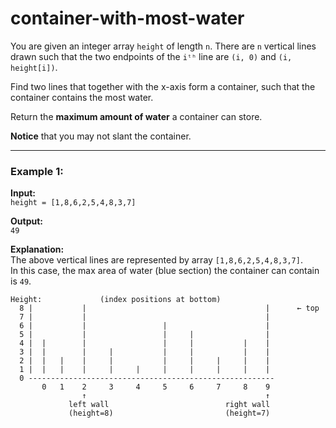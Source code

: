 # container-with-most-water

You are given an integer array `height` of length `n`. There are `n` vertical lines drawn such that the two endpoints of the `iᵗʰ` line are `(i, 0)` and `(i, height[i])`.

Find two lines that together with the x-axis form a container, such that the container contains the most water.

Return the **maximum amount of water** a container can store.

**Notice** that you may not slant the container.

---

### Example 1:

**Input:**  
`height = [1,8,6,2,5,4,8,3,7]`

**Output:**  
`49`

**Explanation:**  
The above vertical lines are represented by array `[1,8,6,2,5,4,8,3,7]`.  
In this case, the max area of water (blue section) the container can contain is `49`.

```
Height:             (index positions at bottom)
  8 |           |                                        |      ← top
  7 |           |                                        |
  6 |           |                 |                      |
  5 |           |                 |     |                |
  4 |  |        |                 |     |           |    |
  3 |  |        |     |           |     |           |    |
  2 |  |   |    |     |           |     |     |     |    |
  1 |  |   |    |     |     |     |     |     |     |    |
  0 -------------------------------------------------------
       0   1    2     3     4     5     6     7     8    9
                ↑                                        ↑
             left wall                          right wall
             (height=8)                         (height=7)
```
